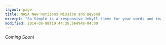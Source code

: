 ```yaml
---
layout: page
title: NASA New Horizons Mission and Beyond
excerpt: "So Simple is a responsive Jekyll theme for your words and images."
modified: 2014-08-08T19:44:38.564948-04:00
---
```


_Coming Soon!_